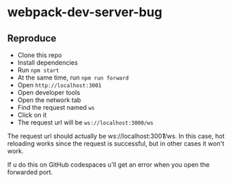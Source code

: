 # webpack-dev-server-bug

## Reproduce
- Clone this repo
- Install dependencies
- Run `npm start`
- At the same time, run `npm run forward`
- Open `http://localhost:3001`
- Open developer tools
- Open the network tab
- Find the request named `ws`
- Click on it
- The request url will be `ws://localhost:3000/ws`

The request url should actually be ws://localhost:300***1***/ws. In this case, hot reloading works since the request is successful, but in other cases it won't work.

If u do this on GitHub codespaces u'll get an error when you open the forwarded port.
